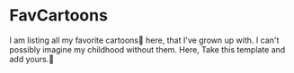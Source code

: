 # FavCartoons
I am listing all my favorite cartoons🥰 here, that I've grown up with. I can't possibly imagine my childhood without them. 
Here, Take this template and add yours.🤩
